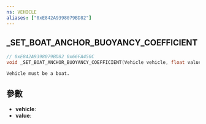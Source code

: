 ```yaml
---
ns: VEHICLE
aliases: ["0xE842A9398079BD82"]
---
```

## _SET_BOAT_ANCHOR_BUOYANCY_COEFFICIENT

```c
// 0xE842A9398079BD82 0x66FA450C
void _SET_BOAT_ANCHOR_BUOYANCY_COEFFICIENT(Vehicle vehicle, float value);
```

```
Vehicle must be a boat.  
```

## 參數
* **vehicle**: 
* **value**: 

